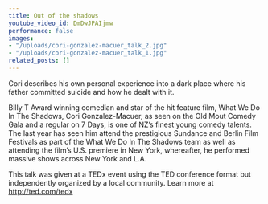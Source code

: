 ```yaml
---
title: Out of the shadows
youtube_video_id: DmDwJPAIjmw
performance: false
images:
- "/uploads/cori-gonzalez-macuer_talk_2.jpg"
- "/uploads/cori-gonzalez-macuer_talk_1.jpg"
related_posts: []
---
```


Cori describes his own personal experience into a dark place where his father committed suicide and how he dealt with it.

Billy T Award winning comedian and star of the hit feature film, What We Do In The Shadows, Cori Gonzalez-Macuer, as seen on the Old Mout Comedy Gala and a regular on 7 Days, is one of NZ’s finest young comedy talents. The last year has seen him attend the prestigious Sundance and Berlin Film Festivals as part of the What We Do In The Shadows team as well as attending the film’s U.S. premiere in New York, whereafter, he performed massive shows across New York and L.A.

This talk was given at a TEDx event using the TED conference format but independently organized by a local community. Learn more at http://ted.com/tedx

